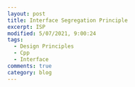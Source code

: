 ```yaml
---
layout: post
title: Interface Segregation Principle
excerpt: ISP
modified: 5/07/2021, 9:00:24
tags:
  - Design Principles
  - Cpp
  - Interface
comments: true
category: blog
---
```

